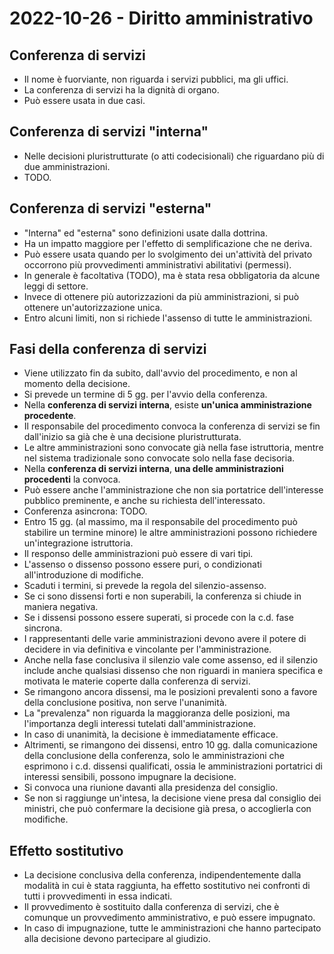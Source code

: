 # 2022-10-26 - Diritto amministrativo

<!-- vim:set spelllang=it: -->

## Conferenza di servizi

* Il nome è fuorviante, non riguarda i servizi pubblici, ma gli uffici.
* La conferenza di servizi ha la dignità di organo.
* Può essere usata in due casi.

## Conferenza di servizi "interna"

* Nelle decisioni pluristrutturate (o atti codecisionali) che riguardano più di due amministrazioni.
* TODO.

## Conferenza di servizi "esterna"

* "Interna" ed "esterna" sono definizioni usate dalla dottrina.
* Ha un impatto maggiore per l'effetto di semplificazione che ne deriva.
* Può essere usata quando per lo svolgimento dei un'attività del privato occorrono più provvedimenti amministrativi abilitativi (permessi).
* In generale è facoltativa (TODO), ma è stata resa obbligatoria da alcune leggi di settore.
* Invece di ottenere più autorizzazioni da più amministrazioni, si può ottenere un'autorizzazione unica.
* Entro alcuni limiti, non si richiede l'assenso di tutte le amministrazioni.

## Fasi della conferenza di servizi

* Viene utilizzato fin da subito, dall'avvio del procedimento, e non al momento della decisione.
* Si prevede un termine di 5 gg. per l'avvio della conferenza.
* Nella **conferenza di servizi interna**, esiste **un'unica amministrazione procedente**.
* Il responsabile del procedimento convoca la conferenza di servizi se fin dall'inizio sa già che è una decisione pluristrutturata.
* Le altre amministrazioni sono convocate già nella fase istruttoria, mentre nel sistema tradizionale sono convocate solo nella fase decisoria.
* Nella **conferenza di servizi interna**, **una delle amministrazioni procedenti** la convoca.
* Può essere anche l'amministrazione che non sia portatrice dell'interesse pubblico preminente, e anche su richiesta dell'interessato.
* Conferenza asincrona: TODO.
* Entro 15 gg. (al massimo, ma il responsabile del procedimento può stabilire un termine minore) le altre amministrazioni possono richiedere un'integrazione istruttoria.
* Il responso delle amministrazioni può essere di vari tipi.
* L'assenso o dissenso possono essere puri, o condizionati all'introduzione di modifiche.
* Scaduti i termini, si prevede la regola del silenzio-assenso.
* Se ci sono dissensi forti e non superabili, la conferenza si chiude in maniera negativa.
* Se i dissensi possono essere superati, si procede con la c.d. fase sincrona.
* I rappresentanti delle varie amministrazioni devono avere il potere di decidere in via definitiva e vincolante per l'amministrazione.
* Anche nella fase conclusiva il silenzio vale come assenso, ed il silenzio include anche qualsiasi dissenso che non riguardi in maniera specifica e motivata le materie coperte dalla conferenza di servizi.
* Se rimangono ancora dissensi, ma le posizioni prevalenti sono a favore della conclusione positiva, non serve l'unanimità.
* La "prevalenza" non riguarda la maggioranza delle posizioni, ma l'importanza degli interessi tutelati dall'amministrazione.
* In caso di unanimità, la decisione è immediatamente efficace.
* Altrimenti, se rimangono dei dissensi, entro 10 gg. dalla comunicazione della conclusione della conferenza, solo le amministrazioni che esprimono i c.d. dissensi qualificati, ossia le amministrazioni portatrici di interessi sensibili, possono impugnare la decisione.
* Si convoca una riunione davanti alla presidenza del consiglio.
* Se non si raggiunge un'intesa, la decisione viene presa dal consiglio dei ministri, che può confermare la decisione già presa, o accoglierla con modifiche.

## Effetto sostitutivo

* La decisione conclusiva della conferenza, indipendentemente dalla modalità in cui è stata raggiunta, ha effetto sostitutivo nei confronti di tutti i provvedimenti in essa indicati.
* Il provvedimento è sostituito dalla conferenza di servizi, che è comunque un provvedimento amministrativo, e può essere impugnato.
* In caso di impugnazione, tutte le amministrazioni che hanno partecipato alla decisione devono partecipare al giudizio.
